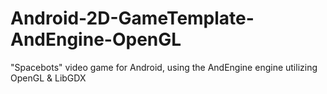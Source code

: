 # Android-2D-GameTemplate-AndEngine-OpenGL

"Spacebots" video game for Android, using the AndEngine engine utilizing OpenGL & LibGDX
